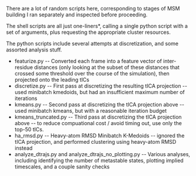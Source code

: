 There are a lot of random scripts here, corresponding to stages of MSM building I ran separately and inspected before proceeding.

The shell scripts are all just one-liners*, calling a single python script with a set of arguments, plus requesting the appropriate cluster resources.

The python scripts include several attempts at discretization, and some assorted analysis stuff.
- featurize.py -- Converted each frame into a feature vector of inter-residue distances (only looking at the subset of these distances that crossed some threshold over the course of the simulation), then projected onto the leading tICs
- discretize.py -- First pass at discretizing the resulting tICA projection -- used minibatch kmedoids, but had an insufficient maximum number of iterations
- kmeans.py -- Second pass at discretizing the tICA projection above -- used minibatch kmeans, but with a reasonable iteration budget
- kmeans_truncated.py -- Third pass at discretizing the tICA projection above -- to reduce compuational cost / avoid timing out, use only the top-50 tICs.
- ha_rmsd.py -- Heavy-atom RMSD Minibatch K-Medoids -- ignored the tICA projection, and performed clustering using heavy-atom RMSD instead
- analyze_dtrajs.py and analyze_dtrajs_no_plotting.py -- Various analyses, including identifying the number of metastable states, plotting implied timescales, and a couple sanity checks
